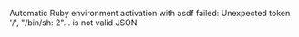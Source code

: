 Automatic Ruby environment activation with asdf failed: Unexpected token '/', "/bin/sh: 2"... is not valid JSON